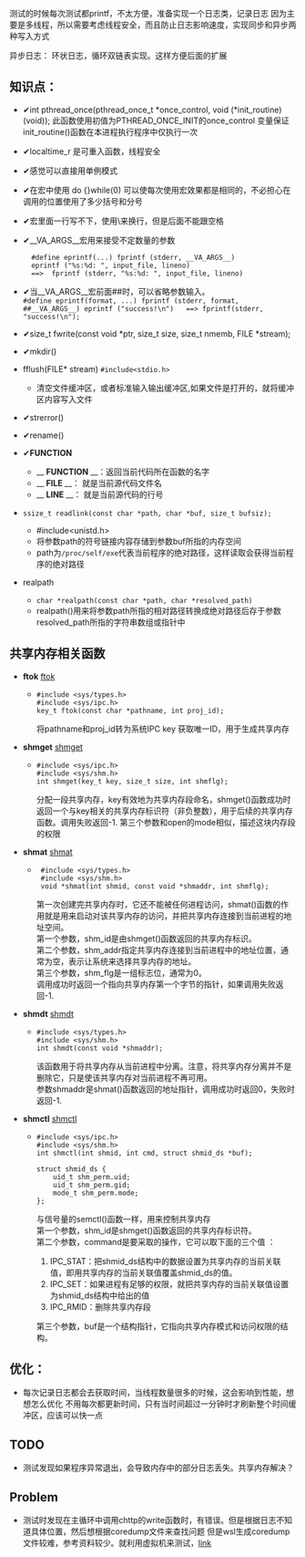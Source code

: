 测试的时候每次测试都printf，不太方便，准备实现一个日志类，记录日志
因为主要是多线程，所以需要考虑线程安全，而且防止日志影响速度，实现同步和异步两种写入方式

异步日志：
    环状日志，循环双链表实现。这样方便后面的扩展


**知识点：**  
-----------------------------------------
- ✔int pthread_once(pthread_once_t *once_control, void (*init_routine) (void));
    此函数使用初值为PTHREAD_ONCE_INIT的once_control 变量保证init_routine()函数在本进程执行程序中仅执行一次

- ✔localtime_r 是可重入函数，线程安全

- ✔感觉可以直接用单例模式

- ✔在宏中使用 do {}while(0) 可以使每次使用宏效果都是相同的，不必担心在调用的位置使用了多少括号和分号

- ✔宏里面一行写不下，使用\来换行，但是后面不能跟空格

- ✔__VA_ARGS__宏用来接受不定数量的参数

        #define eprintf(...) fprintf (stderr, __VA_ARGS__)
        eprintf ("%s:%d: ", input_file, lineno)
        ==>  fprintf (stderr, "%s:%d: ", input_file, lineno)

- ✔当__VA_ARGS__宏前面##时，可以省略参数输入。  
      ```#define eprintf(format, ...) fprintf (stderr, format, ##__VA_ARGS__)
        eprintf ("success!\n")  
        ==> fprintf(stderr, "success!\n");```
- ✔size_t fwrite(const void *ptr, size_t size, size_t nmemb, FILE *stream);

- ✔mkdir()
- fflush(FILE* stream)  ```#include<stdio.h>```
  - 清空文件缓冲区，或者标准输入输出缓冲区,如果文件是打开的，就将缓冲区内容写入文件

- ✔strerror()
- ✔rename()
- ✔__FUNCTION__  
    - __ __FUNCTION__ __：返回当前代码所在函数的名字
    - __ __FILE__ __： 就是当前源代码文件名
    - __ __LINE__ __： 就是当前源代码的行号
- ```ssize_t readlink(const char *path, char *buf, size_t bufsiz);```
  - #include<unistd.h>
  - 将参数path的符号链接内容存储到参数buf所指的内存空间
  - path为```/proc/self/exe```代表当前程序的绝对路径，这样读取会获得当前程序的绝对路径

- realpath 
  -   ```char *realpath(const char *path, char *resolved_path)```
  -    realpath()用来将参数path所指的相对路径转换成绝对路径后存于参数resolved_path所指的字符串数组或指针中

共享内存相关函数
  --------------------------------
- **ftok**   [ftok](https://blog.csdn.net/u013485792/article/details/50764224)
  - ```
    #include <sys/types.h>
    #include <sys/ipc.h>
    key_t ftok(const char *pathname, int proj_id);
    ```
    将pathname和proj_id转为系统IPC key
    获取唯一ID，用于生成共享内存

- **shmget**   [shmget](https://www.cnblogs.com/52php/p/5861372.html)
  - ```
    #include <sys/ipc.h>
    #include <sys/shm.h>
    int shmget(key_t key, size_t size, int shmflg);
    ```
    分配一段共享内存，key有效地为共享内存段命名，shmget()函数成功时返回一个与key相关的共享内存标识符（非负整数），用于后续的共享内存函数。调用失败返回-1.
    第三个参数和open的mode相似，描述这块内存段的权限

- **shmat**   [shmat](https://www.cnblogs.com/52php/p/5861372.html)
  - ```
     #include <sys/types.h>
     #include <sys/shm.h>
     void *shmat(int shmid, const void *shmaddr, int shmflg);
    ```
    第一次创建完共享内存时，它还不能被任何进程访问，shmat()函数的作用就是用来启动对该共享内存的访问，并把共享内存连接到当前进程的地址空间。  
    第一个参数，shm_id是由shmget()函数返回的共享内存标识。  
    第二个参数，shm_addr指定共享内存连接到当前进程中的地址位置，通常为空，表示让系统来选择共享内存的地址。  
    第三个参数，shm_flg是一组标志位，通常为0。  
    调用成功时返回一个指向共享内存第一个字节的指针，如果调用失败返回-1.  

- **shmdt**   [shmdt](https://www.cnblogs.com/52php/p/5861372.html)
  - ```
    #include <sys/types.h>
    #include <sys/shm.h>
    int shmdt(const void *shmaddr);
    ```
    该函数用于将共享内存从当前进程中分离。注意，将共享内存分离并不是删除它，只是使该共享内存对当前进程不再可用。    
    参数shmaddr是shmat()函数返回的地址指针，调用成功时返回0，失败时返回-1. 

- **shmctl**   [shmctl](https://www.cnblogs.com/52php/p/5861372.html)
  - ```
    #include <sys/ipc.h>
    #include <sys/shm.h>
    int shmctl(int shmid, int cmd, struct shmid_ds *buf);

    struct shmid_ds {
        uid_t shm_perm.uid;
        uid_t shm_perm.gid;
        mode_t shm_perm.mode;
    };
    ```
    与信号量的semctl()函数一样，用来控制共享内存  
    第一个参数，shm_id是shmget()函数返回的共享内存标识符。  
    第二个参数，command是要采取的操作，它可以取下面的三个值 ：  
    1. IPC_STAT：把shmid_ds结构中的数据设置为共享内存的当前关联值，即用共享内存的当前关联值覆盖shmid_ds的值。  
    1. IPC_SET：如果进程有足够的权限，就把共享内存的当前关联值设置为shmid_ds结构中给出的值  
    1. IPC_RMID：删除共享内存段

    第三个参数，buf是一个结构指针，它指向共享内存模式和访问权限的结构。

**优化：**  
----------------------------------
- 每次记录日志都会去获取时间，当线程数量很多的时候，这会影响到性能，想想怎么优化
    不用每次都更新时间，只有当时间超过一分钟时才刷新整个时间缓冲区，应该可以快一点

**TODO**  
------------------------------
- 测试发现如果程序异常退出，会导致内存中的部分日志丢失。共享内存解决？

**Problem**
------------------------------
- 测试时发现在主循环中调用chttp的write函数时，有错误。但是根据日志不知道具体位置，然后想根据coredump文件来查找问题
  但是wsl生成coredump文件较难，参考资料较少。就利用虚拟机来测试，[link](https://blog.csdn.net/qq_15328161/article/details/109085705)